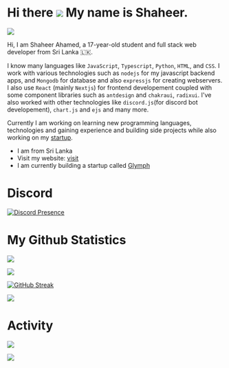 Hi there ![](https://user-images.githubusercontent.com/18350557/176309783-0785949b-9127-417c-8b55-ab5a4333674e.gif) My name is Shaheer.
===============================================================================================================================
![](https://komarev.com/ghpvc/?username=spicybirsge&abbreviated=true)

Hi, I am Shaheer Ahamed, a 17-year-old student and full stack web developer from Sri Lanka 🇱🇰.

I know many languages like `JavaScript`, `Typescript`, `Python`, `HTML`, and `CSS`. I work with various technologies such as `nodejs` for my javascript backend apps, and `Mongodb` for database and also `expressjs` for creating webservers. I also use `React` (mainly `Nextjs`) for frontend developement coupled with some component libraries such as `antdesign` and `chakraui`, `radixui`. I've also worked with other technologies like `discord.js`(for discord bot developement), `chart.js` and `ejs` and many more.

Currently I am working on learning new programming languages, technologies and gaining experience and building side projects while also working on my [startup](https://github.com/GlymphApp).
* I am from Sri Lanka
* Visit my website: [visit](https://shaheerahamed.vercel.app)
* I am currently building a startup called [Glymph](https://github.com/GlymphApp)

# Discord

[![Discord Presence](https://discord.c99.nl/widget/theme-5/818903544723406858.png)](https://discord.com/users/818903544723406858)


# My Github Statistics

![](https://github-readme-stats.vercel.app/api/top-langs?username=spicybirsge&show_icons=true&layout=compact)

![](https://github-readme-stats.vercel.app/api?username=spicybirsge&show_icons=true)

[![GitHub Streak](https://streak-stats.demolab.com/?user=spicybirsge)](https://git.io/streak-stats)

![](https://github-profile-trophy.vercel.app/?username=spicybirsge)

# Activity

![](https://github-readme-stats.vercel.app/api/wakatime?username=@shaheer)


![](https://wakatime.com/share/@shaheer/03a32594-d8bf-48d4-8724-240c22a5399d.svg)

